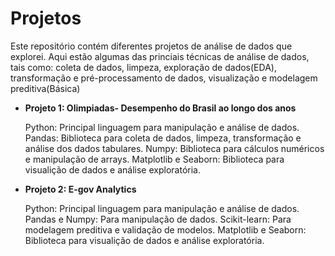 # Projetos 

Este repositório contém diferentes projetos de análise de dados que explorei. Aqui estão algumas das princiais técnicas de análise de dados, tais como: coleta de dados, limpeza, exploração de dados(EDA), transformação e pré-processamento de dados, visualização e modelagem preditiva(Básica)

- **Projeto 1: Olimpiadas- Desempenho do Brasil ao longo dos anos**

  Python: Principal linguagem para manipulação e análise de dados.
  Pandas: Biblioteca para coleta de dados, limpeza, transformação e análise dos dados tabulares.
  Numpy: Biblioteca para cálculos numéricos e manipulação de arrays.
  Matplotlib e Seaborn: Biblioteca para visualição de dados e análise exploratória.


- **Projeto 2: E-gov Analytics**
  
  Python: Principal linguagem para manipulação e análise de dados.
  Pandas e Numpy: Para manipulação de dados.
  Scikit-learn: Para modelagem preditiva e validação de modelos.
  Matplotlib e Seaborn: Biblioteca para visualição de dados e análise exploratória.
    
 
